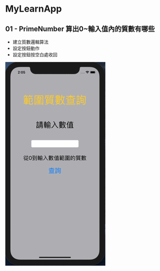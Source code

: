 # MyLearnApp

## 01 - PrimeNumber 算出0~輸入值內的質數有哪些
* 建立質數邏輯算法
* 設定按鈕動作
* 設定按鈕按空白處收回

![image](https://github.com/ArielKoKo/MyLearnApp/blob/main/PHOTO%20%26%20GIF/01_PrimeNumber.gif)

